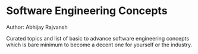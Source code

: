 # Software Engineering Concepts

Author: Abhijay Rajvansh

Curated topics and list of basic to advance software engineering concepts which is bare minimum to become a decent one for yourself or the industry.
